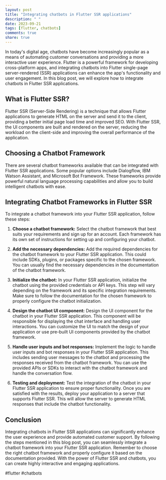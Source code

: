 ```yaml
---
layout: post
title: "Integrating chatbots in Flutter SSR applications"
description: " "
date: 2023-09-21
tags: [flutter, chatbots]
comments: true
share: true
---
```


In today's digital age, chatbots have become increasingly popular as a means of automating customer conversations and providing a more interactive user experience. Flutter is a powerful framework for developing cross-platform apps, and integrating chatbots into Flutter single-page server-rendered (SSR) applications can enhance the app's functionality and user engagement. In this blog post, we will explore how to integrate chatbots in Flutter SSR applications.

## What is Flutter SSR?

Flutter SSR (Server-Side Rendering) is a technique that allows Flutter applications to generate HTML on the server and send it to the client, providing a better initial page load time and improved SEO. With Flutter SSR, the UI components are built and rendered on the server, reducing the workload on the client-side and improving the overall performance of the application.

## Choosing a Chatbot Framework

There are several chatbot frameworks available that can be integrated with Flutter SSR applications. Some popular options include Dialogflow, IBM Watson Assistant, and Microsoft Bot Framework. These frameworks provide powerful natural language processing capabilities and allow you to build intelligent chatbots with ease.

## Integrating Chatbot Frameworks in Flutter SSR

To integrate a chatbot framework into your Flutter SSR application, follow these steps:

1. **Choose a chatbot framework:** Select the chatbot framework that best suits your requirements and sign up for an account. Each framework has its own set of instructions for setting up and configuring your chatbot.

2. **Add the necessary dependencies:** Add the required dependencies for the chatbot framework to your Flutter SSR application. This could include SDKs, plugins, or packages specific to the chosen framework. You can usually find the necessary dependencies in the documentation of the chatbot framework.

3. **Initialize the chatbot:** In your Flutter SSR application, initialize the chatbot using the provided credentials or API keys. This step will vary depending on the framework and its specific integration requirements. Make sure to follow the documentation for the chosen framework to properly configure the chatbot initialization.

4. **Design the chatbot UI component:** Design the UI component for the chatbot in your Flutter SSR application. This component will be responsible for displaying the chat interface and handling user interactions. You can customize the UI to match the design of your application or use pre-built UI components provided by the chatbot framework.

5. **Handle user inputs and bot responses:** Implement the logic to handle user inputs and bot responses in your Flutter SSR application. This includes sending user messages to the chatbot and processing the responses received from the chatbot framework. You can use the provided APIs or SDKs to interact with the chatbot framework and handle the conversation flow.

6. **Testing and deployment:** Test the integration of the chatbot in your Flutter SSR application to ensure proper functionality. Once you are satisfied with the results, deploy your application to a server that supports Flutter SSR. This will allow the server to generate HTML responses that include the chatbot functionality.

## Conclusion

Integrating chatbots in Flutter SSR applications can significantly enhance the user experience and provide automated customer support. By following the steps mentioned in this blog post, you can seamlessly integrate a chatbot framework into your Flutter SSR application. Remember to choose the right chatbot framework and properly configure it based on the documentation provided. With the power of Flutter SSR and chatbots, you can create highly interactive and engaging applications. 

#flutter #chatbots